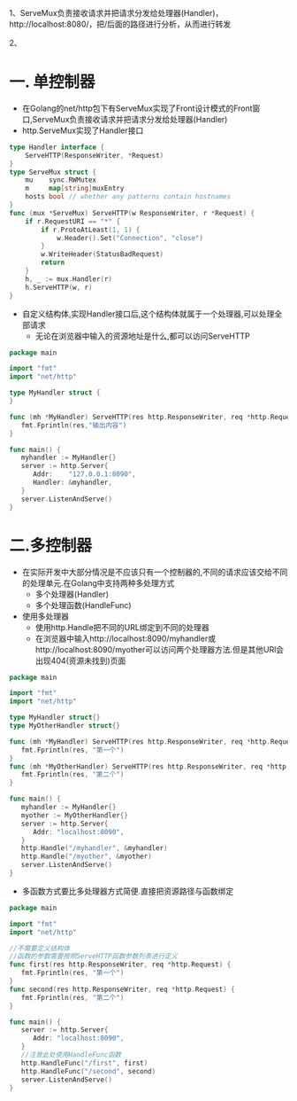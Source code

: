 1、ServeMux负责接收请求并把请求分发给处理器(Handler)，http://localhost:8080/，把/后面的路径进行分析，从而进行转发

2、



# 一. 单控制器

* 在Golang的net/http包下有ServeMux实现了Front设计模式的Front窗口,ServeMux负责接收请求并把请求分发给处理器(Handler)
* http.ServeMux实现了Handler接口
```go
type Handler interface {
	ServeHTTP(ResponseWriter, *Request)
}
type ServeMux struct {
	mu    sync.RWMutex
	m     map[string]muxEntry
	hosts bool // whether any patterns contain hostnames
}
func (mux *ServeMux) ServeHTTP(w ResponseWriter, r *Request) {
	if r.RequestURI == "*" {
		if r.ProtoAtLeast(1, 1) {
			w.Header().Set("Connection", "close")
		}
		w.WriteHeader(StatusBadRequest)
		return
	}
	h, _ := mux.Handler(r)
	h.ServeHTTP(w, r)
}
```
* 自定义结构体,实现Handler接口后,这个结构体就属于一个处理器,可以处理全部请求
  * 无论在浏览器中输入的资源地址是什么,都可以访问ServeHTTP
```go
package main

import "fmt"
import "net/http"

type MyHandler struct {
}

func (mh *MyHandler) ServeHTTP(res http.ResponseWriter, req *http.Request) {
   fmt.Fprintln(res,"输出内容")
}

func main() {
   myhandler := MyHandler{}
   server := http.Server{
      Addr:    "127.0.0.1:8090",
      Handler: &myhandler,
   }
   server.ListenAndServe()
}
```


# 二.多控制器

* 在实际开发中大部分情况是不应该只有一个控制器的,不同的请求应该交给不同的处理单元.在Golang中支持两种多处理方式
  * 多个处理器(Handler)
  * 多个处理函数(HandleFunc)
* 使用多处理器
  * 使用http.Handle把不同的URL绑定到不同的处理器
  * 在浏览器中输入http://localhost:8090/myhandler或http://localhost:8090/myother可以访问两个处理器方法.但是其他URl会出现404(资源未找到)页面
```go
package main

import "fmt"
import "net/http"

type MyHandler struct{}
type MyOtherHandler struct{}

func (mh *MyHandler) ServeHTTP(res http.ResponseWriter, req *http.Request) {
   fmt.Fprintln(res, "第一个")
}
func (mh *MyOtherHandler) ServeHTTP(res http.ResponseWriter, req *http.Request) {
   fmt.Fprintln(res, "第二个")
}

func main() {
   myhandler := MyHandler{}
   myother := MyOtherHandler{}
   server := http.Server{
      Addr: "localhost:8090",
   }
   http.Handle("/myhandler", &myhandler)
   http.Handle("/myother", &myother)
   server.ListenAndServe()
}
```
* 多函数方式要比多处理器方式简便.直接把资源路径与函数绑定
```go
package main

import "fmt"
import "net/http"

//不需要定义结构体
//函数的参数需要按照ServeHTTP函数参数列表进行定义
func first(res http.ResponseWriter, req *http.Request) {
   fmt.Fprintln(res, "第一个")
}
func second(res http.ResponseWriter, req *http.Request) {
   fmt.Fprintln(res, "第二个")
}

func main() {
   server := http.Server{
      Addr: "localhost:8090",
   }
   //注意此处使用HandleFunc函数
   http.HandleFunc("/first", first)
   http.HandleFunc("/second", second)
   server.ListenAndServe()
}
```